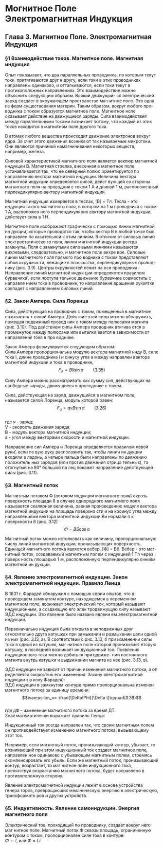 # Могнитное Поле Электромагнитная Индукция

## Глава 3. Магнитное Поле. Электромагнитная Индукция

### §1 Взаимодействие токов. Магнитное поле. Магнитная индукция

Опыт показывает, что два параллельных проводника, по которым текут токи, притягиваются друг к другу, если токи в этих проводниках направлены одинаково, и отталкиваются, если токи текут в противоположных направлениях. Это взаимодействие можно объяснить следующим образом. Всякий движущий- ся электрический заряд создает в окружающем пространстве магнитное поле. Это одна из форм существования материи. Таким образом, вокруг любого про­ водника с током образуется магнитное поле. Магнитное ноле оказывает дейст­вие на движущиеся заряды. Сила взаимодействия между параллельными токами возникает потому, что каждый из этих токов находится в магнитном поле друго­го тока.  

В атомах любого вещества происходит движение электронов вокруг ядра. За счет этого движения возникают так называемые микротоки. Они являются причиной намагничивания некоторых веществ, например, железа.  

Силовой характеристикой магнитного поля является векпюр магнитной индукции В. Магнитная стрелка, внесенная в магнитное поле, устанавливается так, что ее северный полюс ориентируется по направлению вектора магнитной индукции. Величина вектора магнитной индукции определяется силой, дейст­ вующей со стороны магнитного поля на проводник с током 1 А и длиной 1 м, расположенный перпендикулярно вектору магнитной индукции.  

Магнитная индукция измеряется в теслах, [В] = Тл. Тесла - это индукция такого магнитного поля, в котором на 1 м проводника с током 1 А, расположен­ ного перпендикулярно вектору магнитной индукции, действует сила в 1 Н.  

Магнитное поле изображают графически с помощью линии магнитной ин­ дукции, которые проводятся так, чтобы вектор В в любой точке был направлен по касательной к этим линиям. В отличие от силовых линий электростатическо­ го поля, линии магнитной индукции всегда замкнуты. Поля с замкнутыми сило­ выми линиями называются вихревыми, следовательно, и магнитное поле вихре­ вое. Силовые линии магнитного поля прямого про­ водника с током представляют собой окружности, лежащие в плоскостях, перпендикулярных провод­ нику (рис. 3.9). Центры окружностей лежат на оси проводника. Направление линий магнитной индук­ ции определяется правилом буравчика', если поступа­ тельное движение буравчика совместить с направле­ нием тока в проводнике, то направление вращения рукоятки совпадет с направлением силовых линий.  

### §2. Закон Ампера. Сила Лоренца

Сила, действующая на проводник с током, помещенный в магнитное называется • силой Ампера. Действие этой силы можно обнаружить, помещая подвижный провод­ ник с током между полюсами магнита (рис. 3.10). Под действием силы Ампера проводник втягива­ ется в промежуток между полюсами или выталки­ вается в зависимости от направления тока в про­ воднике.  

Закон Ампера формулируется следующим образом:  
Сила Ампера пропорциональна модулю вектора магнитной ннду В, силе тока I, длине проводника l и синусу угла а между направлен вектора магнитной индукции и тока в проводнике,  
$$F_A=BIl\sin{\alpha}\qquad(3.35)$$  

Силу Ампера можно рассматривать как сумму сил, действующих на сво­бодные заряды, движущиеся в проводнике с током.  

Сила, действующая на заряд, движущийся в магнитном поле, называется силой Лоренца, модуль которой равен:  
$$F_a=qvB\sin{\alpha}\qquad(3.26)$$  
где я - заряд;  
V - скорость движения заряда;  
В - модуль вектора магнитной индукции;  
а - угол между векторами скорости и магнитной индукции.  

Направление сил Ампера и Лоренца определяется правилом левой руки’, если ле­ вую руку расположить так, чтобы линии ин­ дукции входили в ладонь, а четыре пальца были направлены по движению положитель­ ных зарядов (или против движения отрица­ тельных), то отогнутый на 90° большой па­ лец покажет направление действующей силы (рис. 3.11).  

### §3. Магнитный поток

Магнитным потоком Ф (потоком индукции магнитного поля) сквозь поверхность площади 8 в случае однородного магнитного поля называется скалярная величина, равная произведению модуля вектора магнитной индукции на площадь поверхно­ сти и на косинус угла между направлениями вектора магнитной индукции Ви нормали п к поверхности 8 (рис. 3.12)  
$$\Phi=BS\cos{\alpha}\qquad$$  

Магнитный поток можно истолковать как величину, пропорциональную числу линий магнитной индукции, пронизывающих поверхность.  
Единицей магнитного потока является вебер, [Ф] = Вб. Вебер - это маг­ нитный поток, создаваемый магнитным полем с индукцией 1 Тл через поверх­ ность площадью 1 м, расположенную перпендикулярно линиям магнитной ин­ дукции.

### §4. Явление электромагнитной индукции. Закон электромагнитной индукции. Правило Ленца

В 1831 г. Фарадей обнаружил с помощью серии опытов, что в проводящем замкнутом контуре, находящемся в переменном магнитном поле, возникает электрический ток, который называют индукционным, а создающую его элек­ тродвижущую силу называют ЭДС индукции. Это явление было названо явлени­ ем электромагнитной индукции.  

Первоначально индукция была открыта в неподвижных друг относительно друга катушках при замыкании и размыкании цепи одной из них (рис. 3.13, а). В соответствии с рис. 3.13, б при изменении силы тока в одной из катушек, маг­ нитное поле которой пронизывает вторую катушку, в последней возникает ин­ дукционный ток. Появления индукционного тока можно добиться при вдвиже- нии постоянного магнита внутрь катушки и выдвижении магнита из нее (рис. 3.13, в).  

ЭДС индукции не зависит от причин изменения магнитного потока, а оп ределяется скоростью его изменения. Закону электромагнитной индукции з а ­ кону Фарадея):  
ЭДС индукции в замкнутом контуре прямо пропорциональна изменен магнитного потока за единицу времени:  
$$\varepsilon_u=-\frac{\Delta\Phi}{\Delta t}\qquad(3.38)$$  
где дФ - изменение магнитного потока за время ДТ.  
Знак математически выражает правило Ленца:  

Индукционный ток всегда направлен так, что своим магнитным полем он противодействует изменению магнитного потока, вызывающему этот ток.  

Например, если магнитный поток, пронизывающий контур, убывает, то возникающий при этом индукционный ток создает магнитное поле, направлен­ ное одинаково с убывающим магнитным полем, стремясь скомпенсировать его убыль. Если же магнитный поток, пронизывающий контур, возрастает, то маг­ нитное поле индукционного тока, препятствуя возрастанию магнитного потока, будет направлено в противоположную сторону.  

Явление электромагнитной индукции лежит в основе устройства генера­ торов, превращающих механическую энергию в электрическую, трансформато­ ров и других устройств.  

### §5. Индуктивность. Явление самоиндукции. Энергия магнитного поля

Электрический ток, проходящий по проводнику, создает вокруг него маг­ нитное поле. Магнитный поток Ф сквозь площадь, ограниченную контуром с током, пропорционален силе тока в контуре:  
$\Phi \sim I$, или $\Phi=LI$